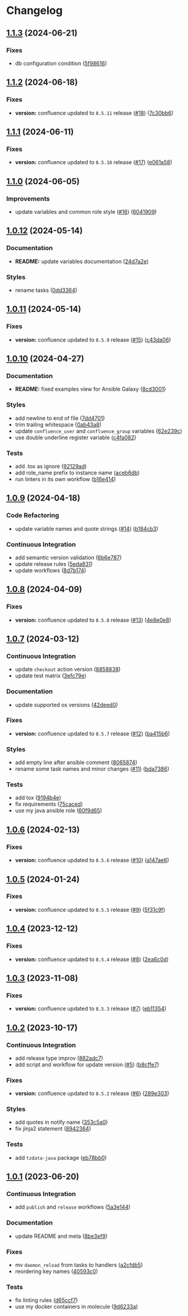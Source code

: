 # Changelog

## [1.1.3](https://github.com/antmelekhin/ansible-role-confluence/compare/v1.1.2...v1.1.3) (2024-06-21)


### Fixes

* db configuration condition ([5f98616](https://github.com/antmelekhin/ansible-role-confluence/commit/5f98616a23479074bb18acb32637a7bd5fd0c7b6))

## [1.1.2](https://github.com/antmelekhin/ansible-role-confluence/compare/v1.1.1...v1.1.2) (2024-06-18)


### Fixes

* **version:** confluence updated to `8.5.11` release ([#18](https://github.com/antmelekhin/ansible-role-confluence/issues/18)) ([7c30bb6](https://github.com/antmelekhin/ansible-role-confluence/commit/7c30bb6e8c734d2f5369a10e979a4b13a263f155))

## [1.1.1](https://github.com/antmelekhin/ansible-role-confluence/compare/v1.1.0...v1.1.1) (2024-06-11)


### Fixes

* **version:** confluence updated to `8.5.10` release ([#17](https://github.com/antmelekhin/ansible-role-confluence/issues/17)) ([e061a58](https://github.com/antmelekhin/ansible-role-confluence/commit/e061a5861a190a6cfe75153c0a082cf297d4a464))

## [1.1.0](https://github.com/antmelekhin/ansible-role-confluence/compare/v1.0.12...v1.1.0) (2024-06-05)


### Improvements

* update variables and common role style ([#16](https://github.com/antmelekhin/ansible-role-confluence/issues/16)) ([6041909](https://github.com/antmelekhin/ansible-role-confluence/commit/6041909dceea157da18245484d00c8e9992b3185))

## [1.0.12](https://github.com/antmelekhin/ansible-role-confluence/compare/v1.0.11...v1.0.12) (2024-05-14)


### Documentation

* **README:** update variables documentation ([24d7a2e](https://github.com/antmelekhin/ansible-role-confluence/commit/24d7a2eca95b275058cf8b3412c2aff1c8dede51))


### Styles

* rename tasks ([0dd3364](https://github.com/antmelekhin/ansible-role-confluence/commit/0dd3364cc8efb59ecd9cf80461333464dba738cc))

## [1.0.11](https://github.com/antmelekhin/ansible-role-confluence/compare/v1.0.10...v1.0.11) (2024-05-14)


### Fixes

* **version:** confluence updated to `8.5.9` release ([#15](https://github.com/antmelekhin/ansible-role-confluence/issues/15)) ([c43da06](https://github.com/antmelekhin/ansible-role-confluence/commit/c43da068ce11af26ea6fe8e4dbfe5cb1aef964f9))

## [1.0.10](https://github.com/antmelekhin/ansible-role-confluence/compare/v1.0.9...v1.0.10) (2024-04-27)


### Documentation

* **README:** fixed examples view for Ansible Galaxy ([8cd3001](https://github.com/antmelekhin/ansible-role-confluence/commit/8cd30016a21ae600f6a1f03594c344464fcbccb3))


### Styles

* add newline to end of file ([7dd4701](https://github.com/antmelekhin/ansible-role-confluence/commit/7dd4701bac695263133bbda828b2c3a136b15d5a))
* trim trailing whitespace ([0ab43a8](https://github.com/antmelekhin/ansible-role-confluence/commit/0ab43a88c68b530e7883d645396d3e5296b6973d))
* update `confluence_user` and `confluence_group` variables ([62e239c](https://github.com/antmelekhin/ansible-role-confluence/commit/62e239c9cd36bd20d91038b152845d80dadea0b5))
* use double underline register variable ([c4fa082](https://github.com/antmelekhin/ansible-role-confluence/commit/c4fa0828372cd23ff33bc044d5fca433dfb5900b))


### Tests

* add .tox as ignore ([92129ad](https://github.com/antmelekhin/ansible-role-confluence/commit/92129ad9f02c04569039e9b06f4f48e639f4878c))
* add role_name prefix to instance name ([aceb6db](https://github.com/antmelekhin/ansible-role-confluence/commit/aceb6db343706b2fa140a8dc4df19fc6b6f56c6d))
* run linters in its own workflow ([b16e414](https://github.com/antmelekhin/ansible-role-confluence/commit/b16e4140ed24bb04d6976a61dcf489b93941198c))

## [1.0.9](https://github.com/antmelekhin/ansible-role-confluence/compare/v1.0.8...v1.0.9) (2024-04-18)


### Code Refactoring

* update variable names and quote strings ([#14](https://github.com/antmelekhin/ansible-role-confluence/issues/14)) ([b184cb3](https://github.com/antmelekhin/ansible-role-confluence/commit/b184cb395a5eaa307db4d0cfa59546589901c8b1))


### Continuous Integration

* add semantic version validation ([6b6e787](https://github.com/antmelekhin/ansible-role-confluence/commit/6b6e78793147286b49ec1aaa7fc7b0071151347b))
* update release rules ([5eda831](https://github.com/antmelekhin/ansible-role-confluence/commit/5eda831c1d8ea0341811b28c4ecfb35b83a3d3e1))
* update workflows ([8d7b174](https://github.com/antmelekhin/ansible-role-confluence/commit/8d7b17465062d224e926b280737dec8ccf6f0fba))

## [1.0.8](https://github.com/antmelekhin/ansible-role-confluence/compare/v1.0.7...v1.0.8) (2024-04-09)


### Fixes

* **version:** confluence updated to `8.5.8` release ([#13](https://github.com/antmelekhin/ansible-role-confluence/issues/13)) ([4e8e0e8](https://github.com/antmelekhin/ansible-role-confluence/commit/4e8e0e83dfdc874a0a7c41ec44035b2b91921345))

## [1.0.7](https://github.com/antmelekhin/ansible-role-confluence/compare/v1.0.6...v1.0.7) (2024-03-12)


### Continuous Integration

* update `checkout` action version ([8858838](https://github.com/antmelekhin/ansible-role-confluence/commit/885883840a0944f8c98cb6bbd6c429d2feffb17a))
* update test matrix ([3efc79e](https://github.com/antmelekhin/ansible-role-confluence/commit/3efc79eaaa1d1db98c996d78caa933548c05f373))


### Documentation

* update supported os versions ([42deed0](https://github.com/antmelekhin/ansible-role-confluence/commit/42deed090f680f2436f6f6684fad16b6ba228233))


### Fixes

* **version:** confluence updated to `8.5.7` release ([#12](https://github.com/antmelekhin/ansible-role-confluence/issues/12)) ([ba415b6](https://github.com/antmelekhin/ansible-role-confluence/commit/ba415b6d5add5a0deb80a3de6d3aa2a187d0c13a))


### Styles

* add empty line after ansible comment ([8065874](https://github.com/antmelekhin/ansible-role-confluence/commit/8065874ed04586edb2b342a64d12103527679521))
* rename some task names and minor changes ([#11](https://github.com/antmelekhin/ansible-role-confluence/issues/11)) ([bda7386](https://github.com/antmelekhin/ansible-role-confluence/commit/bda73860076c89fd6ebe7f22b62badbb414695dd))


### Tests

* add tox ([9194b4e](https://github.com/antmelekhin/ansible-role-confluence/commit/9194b4eb2c0a4a0f0c483c0dbcc759ef08e529be))
* fix requirements ([75caced](https://github.com/antmelekhin/ansible-role-confluence/commit/75cacedc1569475173838d739e52fcd62cde25dd))
* use my java ansible role ([60f9d65](https://github.com/antmelekhin/ansible-role-confluence/commit/60f9d6550eac4945bde45280547cd94ea9480bb4))

## [1.0.6](https://github.com/antmelekhin/ansible-role-confluence/compare/v1.0.5...v1.0.6) (2024-02-13)


### Fixes

* **version:** confluence updated to `8.5.6` release ([#10](https://github.com/antmelekhin/ansible-role-confluence/issues/10)) ([a147ae6](https://github.com/antmelekhin/ansible-role-confluence/commit/a147ae61076ef51a9f6971a329ae75aab12ebb80))

## [1.0.5](https://github.com/antmelekhin/ansible-role-confluence/compare/v1.0.4...v1.0.5) (2024-01-24)


### Fixes

* **version:** confluence updated to `8.5.5` release ([#9](https://github.com/antmelekhin/ansible-role-confluence/issues/9)) ([5f31c9f](https://github.com/antmelekhin/ansible-role-confluence/commit/5f31c9f437a0cb9e1922a49b63dfff1f2f023a5b))

## [1.0.4](https://github.com/antmelekhin/ansible-role-confluence/compare/v1.0.3...v1.0.4) (2023-12-12)


### Fixes

* **version:** confluence updated to `8.5.4` release ([#8](https://github.com/antmelekhin/ansible-role-confluence/issues/8)) ([2ea6c0d](https://github.com/antmelekhin/ansible-role-confluence/commit/2ea6c0d892cc21ed96b45765c9093875d7cb39f4))

## [1.0.3](https://github.com/antmelekhin/ansible-role-confluence/compare/v1.0.2...v1.0.3) (2023-11-08)


### Fixes

* **version:** confluence updated to `8.5.3` release ([#7](https://github.com/antmelekhin/ansible-role-confluence/issues/7)) ([eb11354](https://github.com/antmelekhin/ansible-role-confluence/commit/eb113546032e6dafd79ccc5dba48d0a01aa2f0cc))

## [1.0.2](https://github.com/antmelekhin/ansible-role-confluence/compare/v1.0.1...v1.0.2) (2023-10-17)


### Continuous Integration

* add release type improv ([882adc7](https://github.com/antmelekhin/ansible-role-confluence/commit/882adc79aba47dea73b3aabb3452840875afb4d2))
* add script and workflow for update version ([#5](https://github.com/antmelekhin/ansible-role-confluence/issues/5)) ([b8cffe7](https://github.com/antmelekhin/ansible-role-confluence/commit/b8cffe7203584b716e3048d6030406374ad3db9e))


### Fixes

* **version:** confluence updated to `8.5.2` release ([#6](https://github.com/antmelekhin/ansible-role-confluence/issues/6)) ([289e303](https://github.com/antmelekhin/ansible-role-confluence/commit/289e30390f82a5e4d383c559e773d681b32b6854))


### Styles

* add quotes in notify name ([353c5a0](https://github.com/antmelekhin/ansible-role-confluence/commit/353c5a088214746edf4140562495271c4b34959b))
* fix jinja2 statement ([8942364](https://github.com/antmelekhin/ansible-role-confluence/commit/8942364c56ae81921c997561a88dbde89e5a03da))


### Tests

* add `tzdata-java` package ([eb78bb0](https://github.com/antmelekhin/ansible-role-confluence/commit/eb78bb0b1f32cd4562219f17eff57cea6b6c2def))

## [1.0.1](https://github.com/antmelekhin/ansible-role-confluence/compare/v1.0.0...v1.0.1) (2023-06-20)


### Continuous Integration

* add `publish` and `release` workflows ([5a3e144](https://github.com/antmelekhin/ansible-role-confluence/commit/5a3e144e44ad6ab255606ff486bb955f063043d7))


### Documentation

* update README and meta ([8be3ef9](https://github.com/antmelekhin/ansible-role-confluence/commit/8be3ef98ee5e09c7241fc2a383bd443974154351))


### Fixes

* mv `daemon_reload` from tasks to handlers ([a2cfdb5](https://github.com/antmelekhin/ansible-role-confluence/commit/a2cfdb588908df1caa687e47c06e382a36f3bcf1))
* reordering key names ([40593c0](https://github.com/antmelekhin/ansible-role-confluence/commit/40593c05c226d8b1e78f8a5706dcdeeac380d5cc))


### Tests

* fix linting rules ([d65ccf7](https://github.com/antmelekhin/ansible-role-confluence/commit/d65ccf7c585c171dc2f56ad5ad5f80ddc2056197))
* use my docker containers in molecule ([9d6233a](https://github.com/antmelekhin/ansible-role-confluence/commit/9d6233ac7ba9a77837ebfc0de69b812588a9c823))
